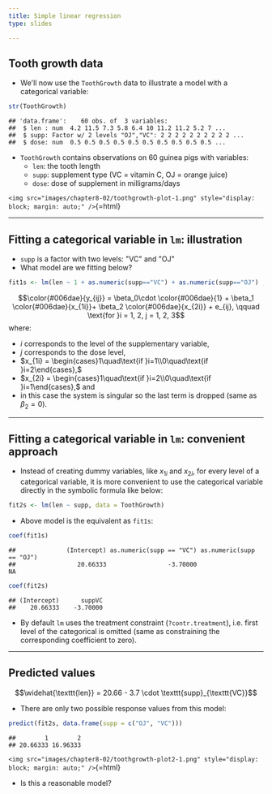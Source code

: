 ```yaml
---
title: Simple linear regression
type: slides

---
```

## Tooth growth data

-   We'll now use the `ToothGrowth` data to illustrate a model with a
    categorical variable:

``` r
str(ToothGrowth)
```

    ## 'data.frame':    60 obs. of  3 variables:
    ##  $ len : num  4.2 11.5 7.3 5.8 6.4 10 11.2 11.2 5.2 7 ...
    ##  $ supp: Factor w/ 2 levels "OJ","VC": 2 2 2 2 2 2 2 2 2 2 ...
    ##  $ dose: num  0.5 0.5 0.5 0.5 0.5 0.5 0.5 0.5 0.5 0.5 ...

-   `ToothGrowth` contains observations on 60 guinea pigs with
    variables:
    -   `len`: the tooth length
    -   `supp`: supplement type (VC = vitamin C, OJ = orange juice)
    -   `dose`: dose of supplement in milligrams/days

`<img src="images/chapter8-02/toothgrowth-plot-1.png" style="display: block; margin: auto;" />`{=html}

---

## Fitting a categorical variable in `lm`: illustration

-   `supp` is a factor with two levels: "VC" and "OJ"
-   What model are we fitting below?

``` r
fit1s <- lm(len ~ 1 + as.numeric(supp=="VC") + as.numeric(supp=="OJ") , data = ToothGrowth)
```

$$\color{#006dae}{y_{ij}} = \beta_0\cdot \color{#006dae}{1} + \beta_1 \color{#006dae}{x_{1i}}+ \beta_2 \color{#006dae}{x_{2i}} + e_{ij}, \qquad \text{for }i = 1, 2, j = 1, 2, 3$$
where:

-   $i$ corresponds to the level of the supplementary variable,
-   $j$ corresponds to the dose level,
-   $x_{1i} = \begin{cases}1\quad\text{if }i=1\\0\quad\text{if }i=2\end{cases},$
-   $x_{2i} = \begin{cases}1\quad\text{if }i=2\\0\quad\text{if }i=1\end{cases},$
    and
-   in this case the system is singular so the last term is dropped
    (same as $\beta_2 = 0$).

---

## Fitting a categorical variable in `lm`: convenient approach

-   Instead of creating dummy variables, like $x_{1i}$ and $x_{2i}$, for
    every level of a categorical variable, it is more convenient to use
    the categorical variable directly in the symbolic formula like
    below:

``` r
fit2s <- lm(len ~ supp, data = ToothGrowth)
```

-   Above model is the equivalent as `fit1s`:

``` r
coef(fit1s)
```

    ##              (Intercept) as.numeric(supp == "VC") as.numeric(supp == "OJ") 
    ##                 20.66333                 -3.70000                       NA

``` r
coef(fit2s)
```

    ## (Intercept)      suppVC 
    ##    20.66333    -3.70000

-   By default `lm` uses the treatment constraint (`?contr.treatment`),
    i.e. first level of the categorical is omitted (same as constraining
    the corresponding coefficient to zero).

---

## Predicted values

$$\widehat{\texttt{len}} = 20.66 - 3.7 \cdot \texttt{supp}_{\texttt{VC}}$$

-   There are only two possible response values from this model:

``` r
predict(fit2s, data.frame(supp = c("OJ", "VC")))
```

    ##        1        2 
    ## 20.66333 16.96333

`<img src="images/chapter8-02/toothgrowth-plot2-1.png" style="display: block; margin: auto;" />`{=html}

-   Is this a reasonable model?

